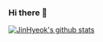 ### Hi there 👋

[![JinHyeok's github stats](https://github-readme-stats.vercel.app/api?username=Lee-Jin-Hyeok)](https://github.com/anuraghazra/github-readme-stats&show_icons=true&theme=radical)

<!--
**Lee-Jin-Hyeok/Lee-Jin-Hyeok** is a ✨ _special_ ✨ repository because its `README.md` (this file) appears on your GitHub profile.

Here are some ideas to get you started:

- 🔭 I’m currently working on ...
- 🌱 I’m currently learning ...
- 👯 I’m looking to collaborate on ...
- 🤔 I’m looking for help with ...
- 💬 Ask me about ...
- 📫 How to reach me: ...
- 😄 Pronouns: ...
- ⚡ Fun fact: ...
-->
